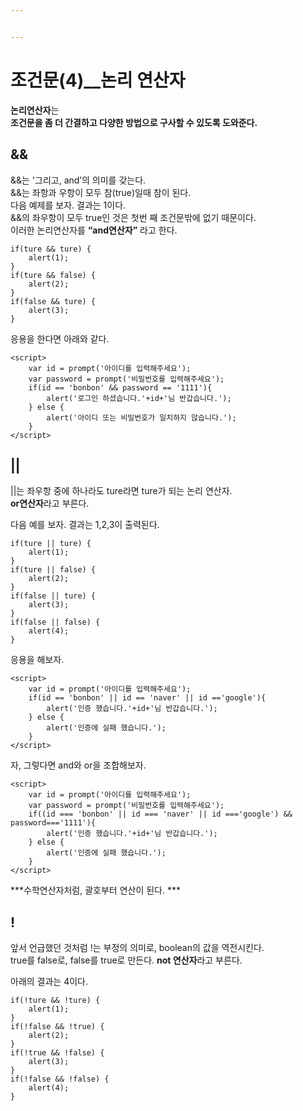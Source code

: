```yaml
---


---
```


<h1 id="조건문4__논리-연산자">조건문(4)__논리 연산자</h1>
<p><strong>논리연산자</strong>는<br>
<strong>조건문을 좀 더 간결하고 다양한 방법으로 구사할 수 있도록 도와준다.</strong></p>
<h2 id="section">&amp;&amp;</h2>
<p>&amp;&amp;는 '그리고, and’의 의미를 갖는다.<br>
&amp;&amp;는 좌항과 우항이 모두 참(true)일때 참이 된다.<br>
다음 예제를 보자. 결과는 1이다.<br>
&amp;&amp;의 좌우항이 모두 true인 것은 첫번 째 조건문밖에 없기 때문이다.<br>
이러한 논리연산자를  <strong>“and연산자”</strong> 라고 한다.</p>
<pre><code>if(ture &amp;&amp; ture) {
    alert(1);
}
if(ture &amp;&amp; false) {
    alert(2);
}
if(false &amp;&amp; ture) {
    alert(3);
}
</code></pre>
<p>응용을 한다면 아래와 같다.</p>
<pre><code>&lt;script&gt;
    var id = prompt('아이디를 입력해주세요');
    var password = prompt('비밀번호를 입력해주세요');
    if(id == 'bonbon' &amp;&amp; password == '1111'){
        alert('로그인 하셨습니다.'+id+'님 반갑습니다.');
    } else {
        alert('아이디 또는 비밀번호가 일치하지 않습니다.');
    }
&lt;/script&gt;
</code></pre>
<h2 id="section-1">||</h2>
<p>||는 좌우항 중에 하나라도 ture라면 ture가 되는 논리 연산자.<br>
<strong>or연산자</strong>라고 부른다.</p>
<p>다음 예를 보자. 결과는 1,2,3이 출력된다.</p>
<pre><code>if(ture || ture) {
    alert(1);
}
if(ture || false) {
    alert(2);
}
if(false || ture) {
    alert(3);
}
if(false || false) {
    alert(4);
}
</code></pre>
<p>응용을 해보자.</p>
<pre><code>&lt;script&gt;
    var id = prompt('아이디를 입력해주세요');
    if(id == 'bonbon' || id == 'naver' || id =='google'){
        alert('인증 했습니다.'+id+'님 반갑습니다.');
    } else {
        alert('인증에 실패 했습니다.');
    }
&lt;/script&gt;
</code></pre>
<p>자, 그렇다면 and와 or을 조합해보자.</p>
<pre><code>&lt;script&gt;
    var id = prompt('아이디를 입력해주세요');
    var password = prompt('비밀번호를 입력해주세요');
    if((id === 'bonbon' || id === 'naver' || id ==='google') &amp;&amp; password==='1111'){
        alert('인증 했습니다.'+id+'님 반갑습니다.');
    } else {
        alert('인증에 실패 했습니다.');
    }
&lt;/script&gt;
</code></pre>
<p>***수학연산자처럼, 괄호부터 연산이 된다. ***</p>
<h2 id="section-2">!</h2>
<p>앞서 언급했던 것처럼 !는 부정의 의미로, boolean의 값을 역전시킨다.<br>
true를 false로,  false를 true로 만든다.   <strong>not 연산자</strong>라고 부른다.</p>
<p>아래의 결과는 4이다.</p>
<pre><code>if(!ture &amp;&amp; !ture) {
    alert(1);
}
if(!false &amp;&amp; !true) {
    alert(2);
}
if(!true &amp;&amp; !false) {
    alert(3);
}
if(!false &amp;&amp; !false) {
    alert(4);
}
</code></pre>

